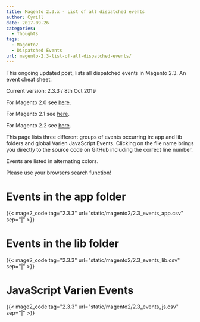 ```yaml
---
title: Magento 2.3.x - List of all dispatched events
author: Cyrill
date: 2017-09-26
categories:
  - Thoughts
tags:
  - Magento2
  - Dispatched Events
url: magento-2.3-list-of-all-dispatched-events/
---
```


This ongoing updated post, lists all dispatched events in Magento 2.3. An event cheat sheet.

Current version: 2.3.3 / 8th Oct 2019

<!--more-->

For Magento 2.0 see [here](magento2-list-of-all-dispatched-events/).

For Magento 2.1 see [here](magento-2.1-list-of-all-dispatched-events/).

For Magento 2.2 see [here](magento-2.2-list-of-all-dispatched-events/).

This page lists three different groups of events occurring in: app and lib folders
and global Varien JavaScript Events. Clicking on the file name brings you directly
to the source code on GitHub including the correct line number.

Events are listed in alternating colors.

Please use your browsers search function!

# Events in the app folder

{{< mage2_code tag="2.3.3" url="static/magento2/2.3_events_app.csv" sep="|" >}}

# Events in the lib folder

{{< mage2_code tag="2.3.3" url="static/magento2/2.3_events_lib.csv" sep="|" >}}

# JavaScript Varien Events

{{< mage2_code tag="2.3.3" url="static/magento2/2.3_events_js.csv" sep="|" >}}
